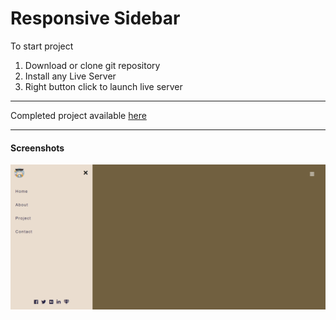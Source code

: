 # Responsive Sidebar

To start project

1. Download or clone git repository
2. Install any Live Server
3. Right button click to launch live server

---

Completed project available [here](https://malinsp.github.io/sidebar.github.io/)

---

#### Screenshots

![sidebar](project-5.png)
